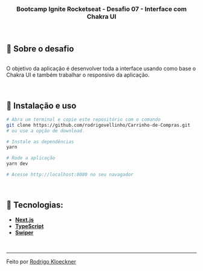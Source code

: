 <h3 align="center">
  Bootcamp Ignite Rocketseat - Desafio 07 - Interface com Chakra UI
</h3>

<br>

## :rocket: Sobre o desafio

<p align="center">
  <img src="" alt="">
</p>

O objetivo da aplicação é desenvolver toda a interface usando como base o Chakra UI e também trabalhar o responsivo da aplicação.

<br>

## :wrench: Instalação e uso

```bash
# Abra um terminal e copie este repositório com o comando
git clone https://github.com/rodrigovellinho/Carrinho-de-Compras.git
# ou use a opção de download.

# Instale as dependências
yarn

# Rode a aplicação
yarn dev

# Acesse http://localhost:8080 no seu navagador
```

<br>

## 🔨 Tecnologias:

- **[Next.js](https://nextjs.org/)**
- **[TypeScript](https://www.typescriptlang.org/)**
- **[Swiper](https://swiperjs.com/)**

<br>

---

Feito por [Rodrigo Kloeckner](https://github.com/rodrigovellinho)

